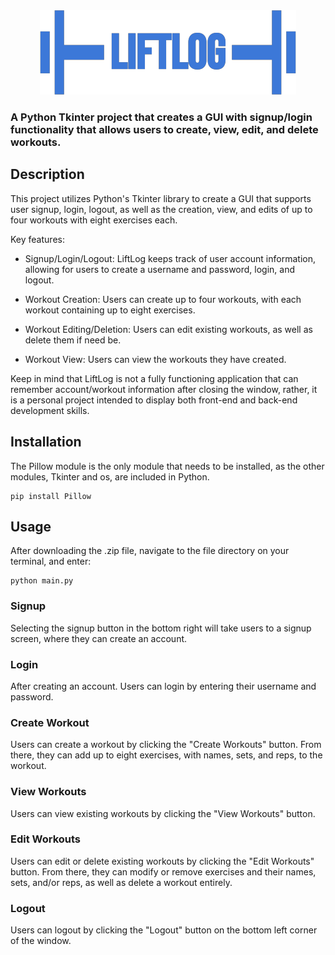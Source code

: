 
<div align="center">
  <img src="Assets/logo.png" alt="Logo">
</div>

### A Python Tkinter project that creates a GUI with signup/login functionality that allows users to create, view, edit, and delete workouts.


## Description
This project utilizes Python's Tkinter library to create a GUI that supports user signup, login, logout, as well as the creation, view, and edits of up to four workouts with eight exercises each. 

Key features:
- Signup/Login/Logout: LiftLog keeps track of user account information, allowing for users to create a username and password, login, and logout.
- Workout Creation: Users can create up to four workouts, with each workout containing up to eight exercises.
- Workout Editing/Deletion: Users can edit existing workouts, as well as delete them if need be.

- Workout View: Users can view the workouts they have created.
  
Keep in mind that LiftLog is not a fully functioning application that can remember account/workout information after closing the window, rather, it is a personal project intended to display both front-end and back-end development skills.

## Installation
The Pillow module is the only module that needs to be installed, as the other modules, Tkinter and os, are included in Python.
```
pip install Pillow
```
## Usage
After downloading the .zip file, navigate to the file directory on your terminal, and enter:
```
python main.py
```
### Signup
Selecting the signup button in the bottom right will take users to a signup screen, where they can create an account.

### Login
After creating an account. Users can login by entering their username and password.

### Create Workout
Users can create a workout by clicking the "Create Workouts" button. From there, they can add up to eight exercises, with names, sets, and reps, to the workout.

### View Workouts
Users can view existing workouts by clicking the "View Workouts" button.

### Edit Workouts
Users can edit or delete existing workouts by clicking the "Edit Workouts" button. From there, they can modify or remove exercises and their names, sets, and/or reps, as well as delete a workout entirely.

### Logout
Users can logout by clicking the "Logout" button on the bottom left corner of the window.
